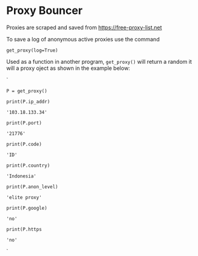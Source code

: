 # Proxy Bouncer

Proxies are scraped and saved from  https://free-proxy-list.net

To save a log of anonymous active proxies use the command

`get_proxy(log=True)`

Used as a function in another program, ` get_proxy() ` will return a random it will a proxy oject as shown in the example below:

`
    
    P = get_proxy()

    print(P.ip_addr)        

    '103.18.133.34'

    print(P.port)

    '21776'

    print(P.code)

    'ID'

    print(P.country)

    'Indonesia'

    print(P.anon_level)

    'elite proxy'

    print(P.google)

    'no'

    print(P.https

    'no'
`

